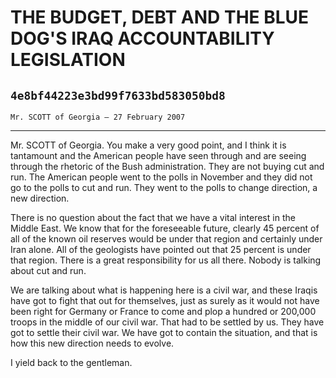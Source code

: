 # THE BUDGET, DEBT AND THE BLUE DOG'S IRAQ ACCOUNTABILITY LEGISLATION
## `4e8bf44223e3bd99f7633bd583050bd8`
`Mr. SCOTT of Georgia — 27 February 2007`

---


Mr. SCOTT of Georgia. You make a very good point, and I think it is 
tantamount and the American people have seen through and are seeing 
through the rhetoric of the Bush administration. They are not buying 
cut and run. The American people went to the polls in November and they 
did not go to the polls to cut and run. They went to the polls to 
change direction, a new direction.

There is no question about the fact that we have a vital interest in 
the Middle East. We know that for the foreseeable future, clearly 45 
percent of all of the known oil reserves would be under that region and 
certainly under Iran alone. All of the geologists have pointed out that 
25 percent is under that region. There is a great responsibility for us 
all there. Nobody is talking about cut and run.

We are talking about what is happening here is a civil war, and these 
Iraqis have got to fight that out for themselves, just as surely as it 
would not have been right for Germany or France to come and plop a 
hundred or 200,000 troops in the middle of our civil war. That had to 
be settled by us. They have got to settle their civil war. We have got 
to contain the situation, and that is how this new direction needs to 
evolve.

I yield back to the gentleman.